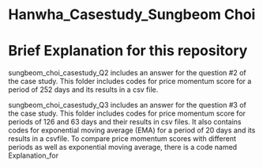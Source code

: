 # Hanwha_Casestudy_Sungbeom Choi

# Brief Explanation for this repository

sungbeom_choi_casestudy_Q2 includes an answer for the question #2 of the case study. This folder includes codes for price momentum score for a period of 252 days 
and its results in a csv file.

sungbeom_choi_casestudy_Q3 includes an answer for the question #3 of the case study. This folder includes codes for price momentum score for periods of 126 and 
63 days and their results in csv files. It also contains codes for exponential moving average (EMA) for a period of 20 days and its results in a csvfile. To compare 
price momentum scores with different periods as well as exponential moving average, there is a code named Explanation_for
